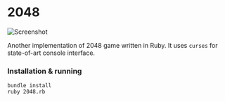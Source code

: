 # 2048

![Screenshot](screenshot.jpg?raw=true)

Another implementation of 2048 game written in Ruby.
It uses `curses` for state-of-art console interface.

### Installation & running

```
bundle install
ruby 2048.rb
```
